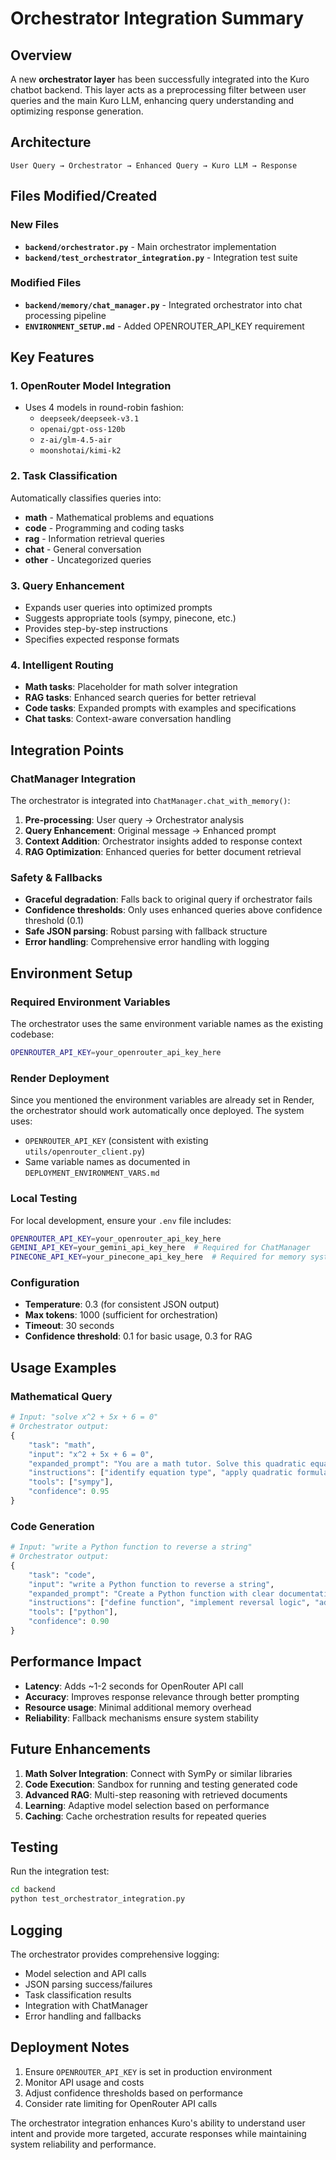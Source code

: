 # Orchestrator Integration Summary

## Overview

A new **orchestrator layer** has been successfully integrated into the Kuro chatbot backend. This layer acts as a preprocessing filter between user queries and the main Kuro LLM, enhancing query understanding and optimizing response generation.

## Architecture

```
User Query → Orchestrator → Enhanced Query → Kuro LLM → Response
```

## Files Modified/Created

### New Files
- **`backend/orchestrator.py`** - Main orchestrator implementation
- **`backend/test_orchestrator_integration.py`** - Integration test suite

### Modified Files
- **`backend/memory/chat_manager.py`** - Integrated orchestrator into chat processing pipeline
- **`ENVIRONMENT_SETUP.md`** - Added OPENROUTER_API_KEY requirement

## Key Features

### 1. OpenRouter Model Integration
- Uses 4 models in round-robin fashion:
  - `deepseek/deepseek-v3.1`
  - `openai/gpt-oss-120b` 
  - `z-ai/glm-4.5-air`
  - `moonshotai/kimi-k2`

### 2. Task Classification
Automatically classifies queries into:
- **math** - Mathematical problems and equations
- **code** - Programming and coding tasks
- **rag** - Information retrieval queries  
- **chat** - General conversation
- **other** - Uncategorized queries

### 3. Query Enhancement
- Expands user queries into optimized prompts
- Suggests appropriate tools (sympy, pinecone, etc.)
- Provides step-by-step instructions
- Specifies expected response formats

### 4. Intelligent Routing
- **Math tasks**: Placeholder for math solver integration
- **RAG tasks**: Enhanced search queries for better retrieval
- **Code tasks**: Expanded prompts with examples and specifications
- **Chat tasks**: Context-aware conversation handling

## Integration Points

### ChatManager Integration
The orchestrator is integrated into `ChatManager.chat_with_memory()`:

1. **Pre-processing**: User query → Orchestrator analysis
2. **Query Enhancement**: Original message → Enhanced prompt
3. **Context Addition**: Orchestrator insights added to response context
4. **RAG Optimization**: Enhanced queries for better document retrieval

### Safety & Fallbacks
- **Graceful degradation**: Falls back to original query if orchestrator fails
- **Confidence thresholds**: Only uses enhanced queries above confidence threshold (0.1)
- **Safe JSON parsing**: Robust parsing with fallback structure
- **Error handling**: Comprehensive error handling with logging

## Environment Setup

### Required Environment Variables
The orchestrator uses the same environment variable names as the existing codebase:
```bash
OPENROUTER_API_KEY=your_openrouter_api_key_here
```

### Render Deployment
Since you mentioned the environment variables are already set in Render, the orchestrator should work automatically once deployed. The system uses:
- `OPENROUTER_API_KEY` (consistent with existing `utils/openrouter_client.py`)
- Same variable names as documented in `DEPLOYMENT_ENVIRONMENT_VARS.md`

### Local Testing
For local development, ensure your `.env` file includes:
```bash
OPENROUTER_API_KEY=your_openrouter_api_key_here
GEMINI_API_KEY=your_gemini_api_key_here  # Required for ChatManager
PINECONE_API_KEY=your_pinecone_api_key_here  # Required for memory system
```

### Configuration
- **Temperature**: 0.3 (for consistent JSON output)
- **Max tokens**: 1000 (sufficient for orchestration)
- **Timeout**: 30 seconds
- **Confidence threshold**: 0.1 for basic usage, 0.3 for RAG

## Usage Examples

### Mathematical Query
```python
# Input: "solve x^2 + 5x + 6 = 0"
# Orchestrator output:
{
    "task": "math",
    "input": "x^2 + 5x + 6 = 0", 
    "expanded_prompt": "You are a math tutor. Solve this quadratic equation step by step...",
    "instructions": ["identify equation type", "apply quadratic formula", "show work"],
    "tools": ["sympy"],
    "confidence": 0.95
}
```

### Code Generation
```python
# Input: "write a Python function to reverse a string"
# Orchestrator output:
{
    "task": "code",
    "input": "write a Python function to reverse a string",
    "expanded_prompt": "Create a Python function with clear documentation...",
    "instructions": ["define function", "implement reversal logic", "add examples"],
    "tools": ["python"],
    "confidence": 0.90
}
```

## Performance Impact

- **Latency**: Adds ~1-2 seconds for OpenRouter API call
- **Accuracy**: Improves response relevance through better prompting
- **Resource usage**: Minimal additional memory overhead
- **Reliability**: Fallback mechanisms ensure system stability

## Future Enhancements

1. **Math Solver Integration**: Connect with SymPy or similar libraries
2. **Code Execution**: Sandbox for running and testing generated code
3. **Advanced RAG**: Multi-step reasoning with retrieved documents
4. **Learning**: Adaptive model selection based on performance
5. **Caching**: Cache orchestration results for repeated queries

## Testing

Run the integration test:
```bash
cd backend
python test_orchestrator_integration.py
```

## Logging

The orchestrator provides comprehensive logging:
- Model selection and API calls
- JSON parsing success/failures
- Task classification results
- Integration with ChatManager
- Error handling and fallbacks

## Deployment Notes

1. Ensure `OPENROUTER_API_KEY` is set in production environment
2. Monitor API usage and costs
3. Adjust confidence thresholds based on performance
4. Consider rate limiting for OpenRouter API calls

The orchestrator integration enhances Kuro's ability to understand user intent and provide more targeted, accurate responses while maintaining system reliability and performance.
